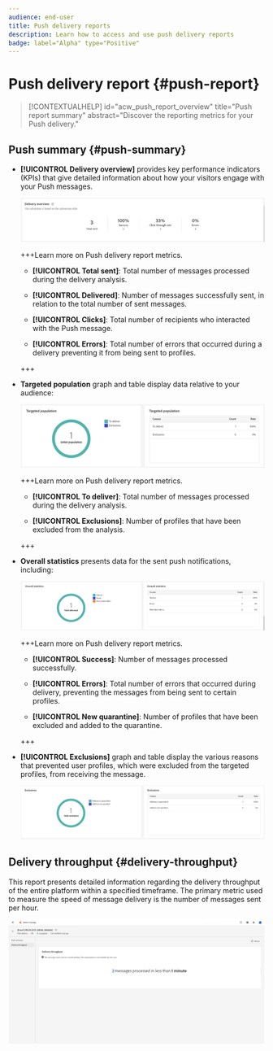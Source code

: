 ```yaml
---
audience: end-user
title: Push delivery reports
description: Learn how to access and use push delivery reports
badge: label="Alpha" type="Positive"
---
```

# Push delivery report {#push-report}

>[!CONTEXTUALHELP]
>id="acw_push_report_overview"
>title="Push report summary"
>abstract="Discover the reporting metrics for your Push delivery."

## Push summary {#push-summary}

* **[!UICONTROL Delivery overview]** provides key performance indicators (KPIs) that give detailed information about how your visitors engage with your Push messages.

    ![](assets/reporting_push_3.png)

    +++Learn more on Push delivery report metrics.

    * **[!UICONTROL Total sent]**: Total number of messages processed during the delivery analysis.

    * **[!UICONTROL Delivered]**: Number of messages successfully sent, in relation to the total number of sent messages.

    * **[!UICONTROL Clicks]**: Total number of recipients who interacted with the Push message.

    * **[!UICONTROL Errors]**: Total number of errors that occurred during a delivery preventing it from being sent to profiles.

    +++

* **Targeted population** graph and table display data relative to your audience:

    ![](assets/reporting_push_4.png)

    +++Learn more on Push delivery report metrics.

    * **[!UICONTROL To deliver]**: Total number of messages processed during the delivery analysis.

    * **[!UICONTROL Exclusions]**: Number of profiles that have been excluded from the analysis.

    +++

* **Overall statistics** presents data for the sent push notifications, including:

    ![](assets/reporting_push_5.png) 

    +++Learn more on Push delivery report metrics.

    * **[!UICONTROL Success]**: Number of messages processed successfully.

    * **[!UICONTROL Errors]**: Total number of errors that occurred during delivery, preventing the messages from being sent to certain profiles.

    * **[!UICONTROL New quarantine]**:  Number of profiles that have been excluded and added to the quarantine.

    +++

* **[!UICONTROL Exclusions]** graph and table display the various reasons that prevented user profiles, which were excluded from the targeted profiles, from receiving the message.

    ![](assets/reporting_push_6.png) 

## Delivery throughput {#delivery-throughput}

This report presents detailed information regarding the delivery throughput of the entire platform within a specified timeframe. The primary metric used to measure the speed of message delivery is the number of messages sent per hour.

![](assets/reporting_push_2.png)
